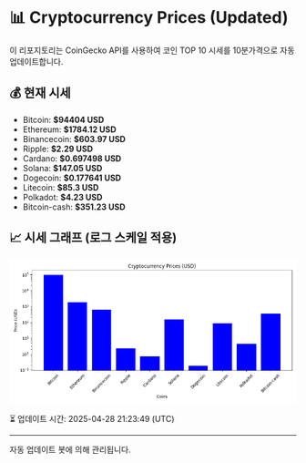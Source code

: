 
# 📊 Cryptocurrency Prices (Updated)

이 리포지토리는 CoinGecko API를 사용하여 코인 TOP 10 시세를 10분가격으로 자동 업데이트합니다.

## 💰 현재 시세
- Bitcoin: **$94404 USD**
- Ethereum: **$1784.12 USD**
- Binancecoin: **$603.97 USD**
- Ripple: **$2.29 USD**
- Cardano: **$0.697498 USD**
- Solana: **$147.05 USD**
- Dogecoin: **$0.177641 USD**
- Litecoin: **$85.3 USD**
- Polkadot: **$4.23 USD**
- Bitcoin-cash: **$351.23 USD**

## 📈 시세 그래프 (로그 스케일 적용)
![Crypto Prices](crypto_prices.png)

⏳ 업데이트 시간: 2025-04-28 21:23:49 (UTC)

---
자동 업데이트 봇에 의해 관리됩니다.
